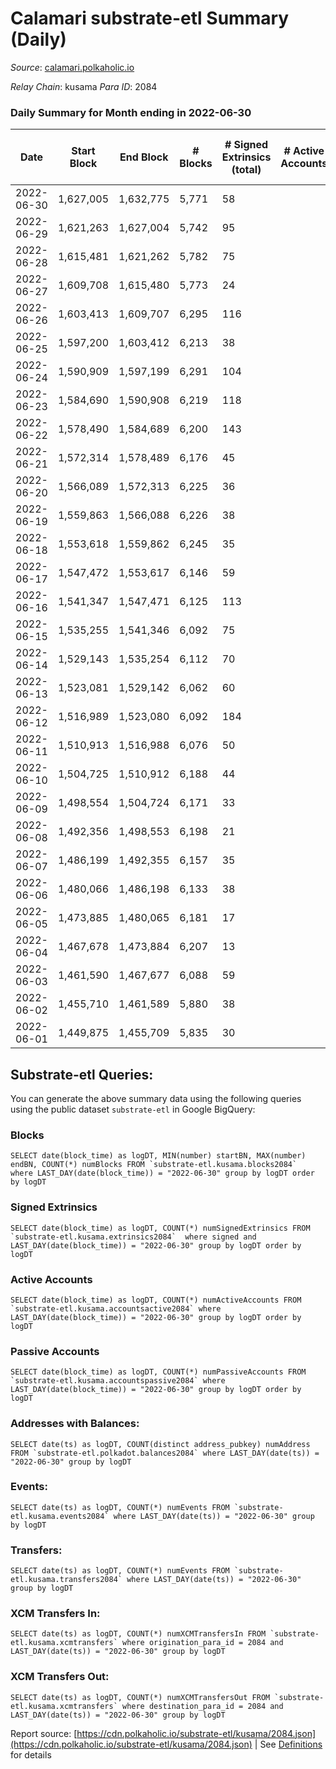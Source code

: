 # Calamari substrate-etl Summary (Daily)

_Source_: [calamari.polkaholic.io](https://calamari.polkaholic.io)

*Relay Chain*: kusama
*Para ID*: 2084



### Daily Summary for Month ending in 2022-06-30


| Date | Start Block | End Block | # Blocks | # Signed Extrinsics (total) | # Active Accounts | # Passive | # New | # Addresses with Balances | # Events | # Transfers | # XCM Transfers In | # XCM Transfers Out | Issues | 
| ---- | ----------- | --------- | -------- | --------------------------- | ----------------- | --------- | ----- | ------------------------- | -------- | ----------- | ------------------ | ------------------- | ------ |
| 2022-06-30 | 1,627,005 | 1,632,775 | 5,771 | 58 |  |  |  | 23,393 | 11,911 | 33 ($11,994.36) |   |   |  |
| 2022-06-29 | 1,621,263 | 1,627,004 | 5,742 | 95 |  |  |  | 23,387 | 12,086 | 64 ($35,992.07) | 2 ($17.53) |   |  |
| 2022-06-28 | 1,615,481 | 1,621,262 | 5,782 | 75 |  |  |  | 23,381 | 12,026 | 43 ($20,439.48) |   |   |  |
| 2022-06-27 | 1,609,708 | 1,615,480 | 5,773 | 24 |  |  |  | 23,375 | 11,695 | 13 ($2,040.04) |   |   |  |
| 2022-06-26 | 1,603,413 | 1,609,707 | 6,295 | 116 |  |  |  | 23,374 | 13,324 | 67 ($20,000.86) | 2 ($17.32) |   |  |
| 2022-06-25 | 1,597,200 | 1,603,412 | 6,213 | 38 |  |  |  | 23,368 | 12,677 | 25 ($27,626.79) |   |   |  |
| 2022-06-24 | 1,590,909 | 1,597,199 | 6,291 | 104 |  |  |  | 23,360 | 13,222 | 59 ($123,338.91) |   |   |  |
| 2022-06-23 | 1,584,690 | 1,590,908 | 6,219 | 118 |  |  |  | 23,353 | 13,164 | 67 ($24,810.69) |   |   |  |
| 2022-06-22 | 1,578,490 | 1,584,689 | 6,200 | 143 |  |  |  | 23,348 | 13,267 | 83 ($63,191.71) |   |   |  |
| 2022-06-21 | 1,572,314 | 1,578,489 | 6,176 | 45 |  |  |  | 23,344 | 12,636 | 13 ($128,257.43) | 4 (-) |   |  |
| 2022-06-20 | 1,566,089 | 1,572,313 | 6,225 | 36 |  |  |  | 23,342 | 12,677 | 17 ($6,648.38) |   |   |  |
| 2022-06-19 | 1,559,863 | 1,566,088 | 6,226 | 38 |  |  |  | 23,338 | 12,687 | 23 ($16,088.93) |   |   |  |
| 2022-06-18 | 1,553,618 | 1,559,862 | 6,245 | 35 |  |  |  | 23,335 | 12,715 | 23 ($13,768.25) |   |   |  |
| 2022-06-17 | 1,547,472 | 1,553,617 | 6,146 | 59 |  |  |  | 23,332 | 12,671 | 45 ($8,113.05) |   |   |  |
| 2022-06-16 | 1,541,347 | 1,547,471 | 6,125 | 113 |  |  |  | 23,320 | 12,960 | 95 ($177,905.97) |   |   |  |
| 2022-06-15 | 1,535,255 | 1,541,346 | 6,092 | 75 |  |  |  | 23,303 | 12,656 | 56 ($66,972.67) | 1 ($0.69) |   |  |
| 2022-06-14 | 1,529,143 | 1,535,254 | 6,112 | 70 |  |  |  | 23,297 | 12,675 | 52 ($116,993.91) |   |   |  |
| 2022-06-13 | 1,523,081 | 1,529,142 | 6,062 | 60 |  |  |  | 23,282 | 12,506 | 45 ($909,210.79) |   |   |  |
| 2022-06-12 | 1,516,989 | 1,523,080 | 6,092 | 184 |  |  |  | 23,275 | 13,342 | 128 ($164,062.36) |   |   |  |
| 2022-06-11 | 1,510,913 | 1,516,988 | 6,076 | 50 |  |  |  | 23,252 | 12,485 | 25 ($29,809.73) |   |   |  |
| 2022-06-10 | 1,504,725 | 1,510,912 | 6,188 | 44 |  |  |  | 23,243 | 12,665 | 17 ($12,066.55) | 2 ($7.50) |   |  |
| 2022-06-09 | 1,498,554 | 1,504,724 | 6,171 | 33 |  |  |  | 23,237 | 12,552 | 18 ($1,237.95) |   |   |  |
| 2022-06-08 | 1,492,356 | 1,498,553 | 6,198 | 21 |  |  |  | 23,232 | 12,533 | 12 ($4,585.83) |   |   |  |
| 2022-06-07 | 1,486,199 | 1,492,355 | 6,157 | 35 |  |  |  | 23,229 | 12,581 | 12 ($2,931.64) | 4 ($2.18) |   |  |
| 2022-06-06 | 1,480,066 | 1,486,198 | 6,133 | 38 |  |  |  | 23,226 | 12,520 | 18 ($10,204.27) | 2 ($0.05) |   |  |
| 2022-06-05 | 1,473,885 | 1,480,065 | 6,181 | 17 |  |  |  | 23,222 | 12,475 | 11 ($4,578.17) |   |   |  |
| 2022-06-04 | 1,467,678 | 1,473,884 | 6,207 | 13 |  |  |  | 23,220 | 12,500 | 6 ($324.50) |   |   |  |
| 2022-06-03 | 1,461,590 | 1,467,677 | 6,088 | 59 |  |  |  | 23,219 | 12,555 | 40 ($141,674.64) |   |   |  |
| 2022-06-02 | 1,455,710 | 1,461,589 | 5,880 | 38 |  |  |  | 23,211 | 11,993 | 17 ($4,143.46) |   |   |  |
| 2022-06-01 | 1,449,875 | 1,455,709 | 5,835 | 30 |  |  |  | 23,210 | 11,878 | 18 ($8,894.04) | 2 ($0.002) |   |  |

## Substrate-etl Queries:
You can generate the above summary data using the following queries using the public dataset `substrate-etl` in Google BigQuery:


### Blocks
```
SELECT date(block_time) as logDT, MIN(number) startBN, MAX(number) endBN, COUNT(*) numBlocks FROM `substrate-etl.kusama.blocks2084`  where LAST_DAY(date(block_time)) = "2022-06-30" group by logDT order by logDT
```


### Signed Extrinsics
```
SELECT date(block_time) as logDT, COUNT(*) numSignedExtrinsics FROM `substrate-etl.kusama.extrinsics2084`  where signed and LAST_DAY(date(block_time)) = "2022-06-30" group by logDT order by logDT
```


### Active Accounts
```
SELECT date(block_time) as logDT, COUNT(*) numActiveAccounts FROM `substrate-etl.kusama.accountsactive2084` where LAST_DAY(date(block_time)) = "2022-06-30" group by logDT order by logDT
```


### Passive Accounts
```
SELECT date(block_time) as logDT, COUNT(*) numPassiveAccounts FROM `substrate-etl.kusama.accountspassive2084` where LAST_DAY(date(block_time)) = "2022-06-30" group by logDT order by logDT
```


### Addresses with Balances:
```
SELECT date(ts) as logDT, COUNT(distinct address_pubkey) numAddress FROM `substrate-etl.polkadot.balances2084` where LAST_DAY(date(ts)) = "2022-06-30" group by logDT
```


### Events:
```
SELECT date(ts) as logDT, COUNT(*) numEvents FROM `substrate-etl.kusama.events2084` where LAST_DAY(date(ts)) = "2022-06-30" group by logDT
```


### Transfers:
```
SELECT date(ts) as logDT, COUNT(*) numEvents FROM `substrate-etl.kusama.transfers2084` where LAST_DAY(date(ts)) = "2022-06-30" group by logDT
```


### XCM Transfers In:
```
SELECT date(ts) as logDT, COUNT(*) numXCMTransfersIn FROM `substrate-etl.kusama.xcmtransfers` where origination_para_id = 2084 and LAST_DAY(date(ts)) = "2022-06-30" group by logDT
```


### XCM Transfers Out:
```
SELECT date(ts) as logDT, COUNT(*) numXCMTransfersOut FROM `substrate-etl.kusama.xcmtransfers` where destination_para_id = 2084 and LAST_DAY(date(ts)) = "2022-06-30" group by logDT
```



Report source: [https://cdn.polkaholic.io/substrate-etl/kusama/2084.json](https://cdn.polkaholic.io/substrate-etl/kusama/2084.json) | See [Definitions](/DEFINITIONS.md) for details
